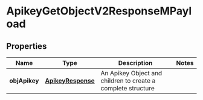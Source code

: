 
# ApikeyGetObjectV2ResponseMPayload

## Properties
| Name | Type | Description | Notes |
| ------------ | ------------- | ------------- | ------------- |
| **objApikey** | [**ApikeyResponse**](ApikeyResponse.md) | An Apikey Object and children to create a complete structure |  |




